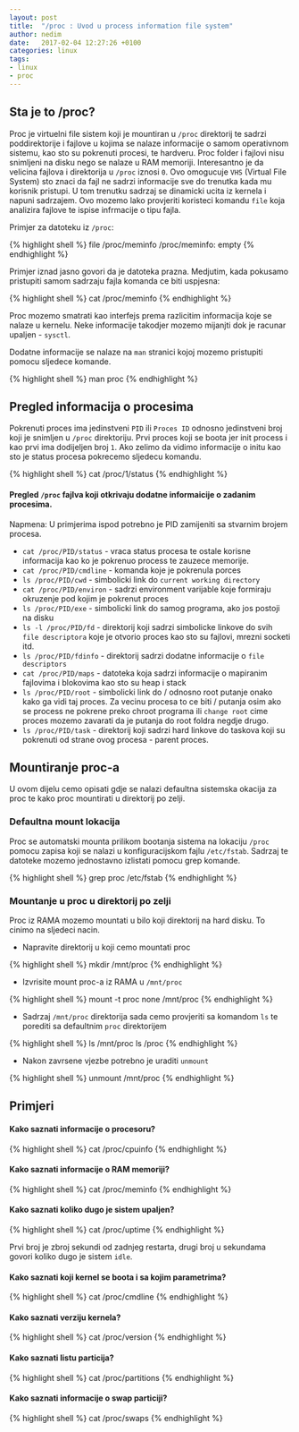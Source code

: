 ```yaml
---
layout: post
title:  "/proc : Uvod u process information file system"
author: nedim
date:   2017-02-04 12:27:26 +0100
categories: linux
tags:
- linux
- proc
---
```


## Sta je to /proc?

Proc je virtuelni file sistem koji je mountiran u `/proc` direktorij te sadrzi poddirektorije
i fajlove u kojima se nalaze informacije o samom operativnom sistemu, kao sto su pokrenuti procesi, te hardveru.
Proc folder i fajlovi nisu snimljeni na disku nego se nalaze u  RAM memoriji. Interesantno je da velicina fajlova i direktorija u `/proc` iznosi `0`.
Ovo omogucuje `VHS` (Virtual File System) sto znaci da fajl ne sadrzi informacije sve do trenutka kada mu korisnik pristupi.
U tom trenutku sadrzaj se dinamicki ucita iz kernela i napuni sadrzajem. 
Ovo mozemo lako provjeriti koristeci komandu `file` koja analizira fajlove te ispise infrmacije o tipu fajla. 

Primjer za datoteku iz `/proc`:

{% highlight shell %}
file /proc/meminfo 
/proc/meminfo: empty
{% endhighlight %}

Primjer iznad jasno govori da je datoteka prazna. Medjutim, kada pokusamo pristupiti samom sadrzaju fajla komanda ce biti uspjesna:

{% highlight shell %}
cat /proc/meminfo 
{% endhighlight %}

Proc mozemo smatrati kao interfejs prema razlicitim informacija koje se nalaze u kernelu.
Neke informacije takodjer mozemo mijanjti dok je racunar upaljen - `sysctl`. 

Dodatne informacije se nalaze na `man` stranici kojoj mozemo pristupiti pomocu sljedece komande.

{% highlight shell %}
man proc
{% endhighlight %}

## Pregled informacija o procesima

Pokrenuti proces ima jedinstveni `PID` ili `Proces ID` odnosno jedinstveni broj koji je snimljen u  `/proc` direktoriju.
Prvi proces koji se boota jer init process i kao prvi ima dodijeljen broj `1`. Ako zelimo da vidimo informacije
o initu kao sto je status procesa pokrecemo sljedecu komandu.

{% highlight shell %}
cat /proc/1/status
{% endhighlight %}

#### Pregled `/proc` fajlva koji otkrivaju dodatne informaicije o zadanim procesima. 

Napmena: U primjerima ispod potrebno je PID zamijeniti sa stvarnim brojem procesa.

* `cat /proc/PID/status` - vraca status procesa te ostale korisne informacija kao ko je pokrenuo process te zauzece memorije.
* `cat /proc/PID/cmdline` - komanda koje je pokrenula porces
* `ls /proc/PID/cwd` - simbolicki link do `current working directory`
* `cat /proc/PID/environ` - sadrzi environment varijable koje formiraju okruzenje pod kojim je pokrenut proces
* `ls /proc/PID/exe` - simbolicki link do samog programa, ako jos postoji na disku
* `ls -l /proc/PID/fd` - direktorij koji sadrzi simbolicke linkove do svih `file descriptora` koje je otvorio proces kao sto su fajlovi, mrezni socketi itd.
* `ls /proc/PID/fdinfo` - direktorij sadrzi dodatne informacije o `file descriptors` 
* `cat /proc/PID/maps` - datoteka koja sadrzi informacije o mapiranim fajlovima i blokovima kao sto su heap i stack
* `ls /proc/PID/root` - simbolicki link do / odnosno root putanje onako kako ga vidi taj proces. 
Za vecinu procesa to ce biti / putanja osim ako se process ne pokrene preko chroot programa ili `change root` cime
proces mozemo zavarati da je putanja do root foldra negdje drugo.
* `ls /proc/PID/task` - direktorij koji sadrzi hard linkove do taskova koji su pokrenuti od strane ovog procesa - parent proces.





## Mountiranje proc-a

U ovom dijelu cemo opisati gdje se nalazi defaultna sistemska okacija za proc te kako proc mountirati u direktorij po zelji.

### Defaultna mount lokacija

Proc se automatski mounta prilikom bootanja sistema na lokaciju `/proc` pomocu zapisa koji se nalazi u konfiguracijskom fajlu `/etc/fstab`. Sadrzaj te datoteke mozemo jednostavno izlistati pomocu grep komande.

{% highlight shell %}
grep proc /etc/fstab
{% endhighlight %}

### Mountanje u proc u direktorij po zelji

Proc iz RAMA mozemo mountati u bilo koji direktorij na hard disku. To cinimo na sljedeci nacin.

* Napravite direktorij u koji cemo mountati proc

{% highlight shell %}
 mkdir /mnt/proc
{% endhighlight %}

* Izvrisite mount proc-a iz RAMA u `/mnt/proc`

{% highlight shell %}
mount -t proc none /mnt/proc
{% endhighlight %}

* Sadrzaj `/mnt/proc` direktorija sada cemo provjeriti sa komandom `ls` te porediti sa defaultnim `proc` direktorijem

{% highlight shell %}
ls /mnt/proc
ls /proc
{% endhighlight %}

* Nakon zavrsene vjezbe potrebno je uraditi `unmount`

{% highlight shell %}
unmount /mnt/proc
{% endhighlight %}

## Primjeri

#### Kako saznati informacije o procesoru?

{% highlight shell %}
cat /proc/cpuinfo
{% endhighlight %}

#### Kako saznati informacije o RAM memoriji?

{% highlight shell %}
cat /proc/meminfo
{% endhighlight %}

#### Kako saznati koliko dugo je sistem upaljen?

{% highlight shell %}
cat /proc/uptime
{% endhighlight %}

Prvi broj je zbroj sekundi od zadnjeg restarta, drugi broj u sekundama govori koliko dugo je sistem `idle`.

#### Kako saznati koji kernel se boota i sa kojim parametrima?

{% highlight shell %}
cat /proc/cmdline
{% endhighlight %}

#### Kako saznati verziju kernela?

{% highlight shell %}
cat /proc/version
{% endhighlight %}


#### Kako saznati listu particija?

{% highlight shell %}
cat /proc/partitions 
{% endhighlight %}

#### Kako saznati informacije o swap particiji?

{% highlight shell %}
cat /proc/swaps 
{% endhighlight %}

